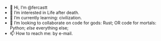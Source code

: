 - 👋 Hi, I’m @fercastt
- 👀 I’m interested in Life after death. 
- 🌱 I’m currently learning: civilization. 
- 💞️ I’m looking to collaborate on code for 
        gods: Rust;
    OR 
        code for mortals: Python;
    _else_
    everything else;
- 📫 How to reach me: by e-mail.

<!---
fercastt/fercastt is a ✨ special ✨ repository because its `README.md` (this file) appears on your GitHub profile.
You can click the Preview link to take a look at your changes.
--->
